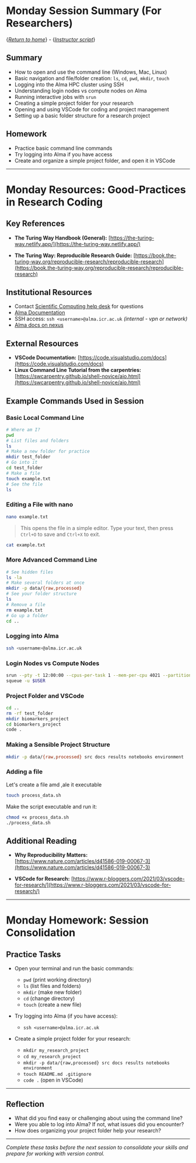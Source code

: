 # Monday Session Summary (For Researchers)
{[*Return to home*](overview.md)} - {[*Instructor script*](instructor/monday.md)}

## Summary

- How to open and use the command line (Windows, Mac, Linux)
- Basic navigation and file/folder creation: `ls`, `cd`, `pwd`, `mkdir`, `touch`
- Logging into the Alma HPC cluster using SSH
- Understanding login nodes vs compute nodes on Alma
- Running interactive jobs with `srun`
- Creating a simple project folder for your research
- Opening and using VSCode for coding and project management
- Setting up a basic folder structure for a research project

## Homework

- Practice basic command line commands
- Try logging into Alma if you have access
- Create and organize a simple project folder, and open it in VSCode

---

# Monday Resources: Good-Practices in Research Coding

## Key References

- **The Turing Way Handbook (General):**
  [https://the-turing-way.netlify.app/](https://the-turing-way.netlify.app/)

- **The Turing Way: Reproducible Research Guide:**
  [https://book.the-turing-way.org/reproducible-research/reproducible-research](https://book.the-turing-way.org/reproducible-research/reproducible-research)
  
## Institutional Resources
  - Contact [Scientific Computing help desk](mailto:schelpdesk@icr.ac.uk) for questions
  - [Alma Documentation](https://almacookbook.github.io/)
  - SSH access: `ssh <username>@alma.icr.ac.uk` *(internal - vpn or network)*
  - [Alma docs on nexus](https://nexus.icr.ac.uk/strategic-initiatives/sc/hpc/Pages/New-Users-Guide.aspx)

## External Resources
- **VSCode Documentation:**
  [https://code.visualstudio.com/docs](https://code.visualstudio.com/docs)  
- **Linux Command Line Tutorial from the carpentries:**
  [https://swcarpentry.github.io/shell-novice/aio.html](https://swcarpentry.github.io/shell-novice/aio.html)
  
## Example Commands Used in Session

### Basic Local Command Line
```bash
# Where am I?
pwd
# List files and folders
ls
# Make a new folder for practice
mkdir test_folder
# Go into it
cd test_folder
# Make a file
touch example.txt
# See the file
ls
```

### Editing a File with nano
```bash
nano example.txt
```
>This opens the file in a simple editor. Type your text, then press `Ctrl+O` to save and `Ctrl+X` to exit.

```bash
cat example.txt
```

### More Advanced Command Line

```bash
# See hidden files
ls -la
# Make several folders at once
mkdir -p data/{raw,processed}
# See your folder structure
ls
# Remove a file
rm example.txt
# Go up a folder
cd ..
```

### Logging into Alma
```bash
ssh <username>@alma.icr.ac.uk
```

### Login Nodes vs Compute Nodes
```bash
srun --pty -t 12:00:00 --cpus-per-task 1 --mem-per-cpu 4021 --partition interactive bash
squeue -u $USER
```

### Project Folder and VSCode
```bash
cd ..
rm -rf test_folder
mkdir biomarkers_project
cd biomarkers_project
code .
```

### Making a Sensible Project Structure
```bash
mkdir -p data/{raw,processed} src docs results notebooks environment
```

### Adding a file
Let's create a file amd ,ale it executable
```bash
touch process_data.sh
```
Make the script executable and run it:
```bash
chmod +x process_data.sh
./process_data.sh
```











## Additional Reading

- **Why Reproducibility Matters:**
  [https://www.nature.com/articles/d41586-019-00067-3](https://www.nature.com/articles/d41586-019-00067-3)

- **VSCode for Research:**
  [https://www.r-bloggers.com/2021/03/vscode-for-research/](https://www.r-bloggers.com/2021/03/vscode-for-research/)

---

# Monday Homework: Session Consolidation

## Practice Tasks

- Open your terminal and run the basic commands:
  - `pwd` (print working directory)
  - `ls` (list files and folders)
  - `mkdir` (make new folder)
  - `cd` (change directory)
  - `touch` (create a new file)

- Try logging into Alma (if you have access):
  - `ssh <username>@alma.icr.ac.uk`

- Create a simple project folder for your research:
  - `mkdir my_research_project`
  - `cd my_research_project`
  - `mkdir -p data/{raw,processed} src docs results notebooks environment`
  - `touch README.md .gitignore`
  - `code .` (open in VSCode)

---  

## Reflection

- What did you find easy or challenging about using the command line?
- Were you able to log into Alma? If not, what issues did you encounter?
- How does organizing your project folder help your research?

---

*Complete these tasks before the next session to consolidate your skills and prepare for working with version control.*

